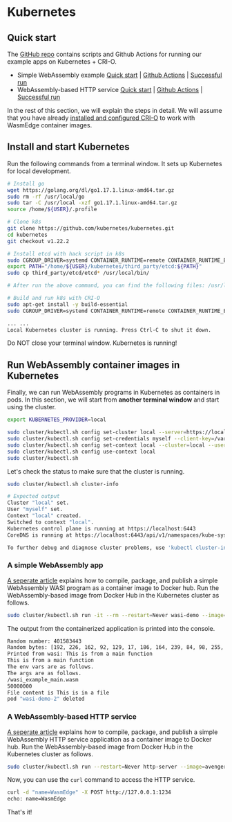 # Kubernetes

## Quick start

The [GitHub repo](https://github.com/second-state/wasmedge-containers-examples/) contains scripts and Github Actions for running our example
apps on Kubernetes + CRI-O.

* Simple WebAssembly example [Quick start](https://github.com/second-state/wasmedge-containers-examples/blob/main/kubernetes_crio/README.md) | [Github Actions](https://github.com/second-state/wasmedge-containers-examples/blob/main/.github/workflows/kubernetes-crio.yml) | [Successful run](https://github.com/second-state/wasmedge-containers-examples/runs/4328930134?check_suite_focus=true#step:6:3007)
* WebAssembly-based HTTP service [Quick start](https://github.com/second-state/wasmedge-containers-examples/blob/main/kubernetes_crio/http_server/README.md) | [Github Actions](https://github.com/second-state/wasmedge-containers-examples/blob/main/.github/workflows/kubernetes-crio-server.yml) | [Successful run]()

In the rest of this section, we will explain the steps in detail.
We will assume that you have already [installed and configured CRI-O](../cri/crio.md)
to work with WasmEdge container images.

## Install and start Kubernetes

Run the following commands from a terminal window.
It sets up Kubernetes for local development.

```bash
# Install go
wget https://golang.org/dl/go1.17.1.linux-amd64.tar.gz
sudo rm -rf /usr/local/go
sudo tar -C /usr/local -xzf go1.17.1.linux-amd64.tar.gz
source /home/${USER}/.profile

# Clone k8s
git clone https://github.com/kubernetes/kubernetes.git
cd kubernetes
git checkout v1.22.2

# Install etcd with hack script in k8s
sudo CGROUP_DRIVER=systemd CONTAINER_RUNTIME=remote CONTAINER_RUNTIME_ENDPOINT='unix:///var/run/crio/crio.sock' ./hack/install-etcd.sh
export PATH="/home/${USER}/kubernetes/third_party/etcd:${PATH}"
sudo cp third_party/etcd/etcd* /usr/local/bin/

# After run the above command, you can find the following files: /usr/local/bin/etcd  /usr/local/bin/etcdctl  /usr/local/bin/etcdutl

# Build and run k8s with CRI-O
sudo apt-get install -y build-essential
sudo CGROUP_DRIVER=systemd CONTAINER_RUNTIME=remote CONTAINER_RUNTIME_ENDPOINT='unix:///var/run/crio/crio.sock' ./hack/local-up-cluster.sh

... ...
Local Kubernetes cluster is running. Press Ctrl-C to shut it down.
```
  
Do NOT close your terminal window. Kubernetes is running!

## Run WebAssembly container images in Kubernetes

Finally, we can run WebAssembly programs in Kubernetes as containers in pods.
In this section, we will start from **another terminal window** and start using the cluster.

```bash
export KUBERNETES_PROVIDER=local

sudo cluster/kubectl.sh config set-cluster local --server=https://localhost:6443 --certificate-authority=/var/run/kubernetes/server-ca.crt
sudo cluster/kubectl.sh config set-credentials myself --client-key=/var/run/kubernetes/client-admin.key --client-certificate=/var/run/kubernetes/client-admin.crt
sudo cluster/kubectl.sh config set-context local --cluster=local --user=myself
sudo cluster/kubectl.sh config use-context local
sudo cluster/kubectl.sh
```

Let's check the status to make sure that the cluster is running.

```bash
sudo cluster/kubectl.sh cluster-info

# Expected output
Cluster "local" set.
User "myself" set.
Context "local" created.
Switched to context "local".
Kubernetes control plane is running at https://localhost:6443
CoreDNS is running at https://localhost:6443/api/v1/namespaces/kube-system/services/kube-dns:dns/proxy

To further debug and diagnose cluster problems, use 'kubectl cluster-info dump'.
```

### A simple WebAssembly app

[A seperate article](../demo/wasi.md) explains how to compile, package, and publish a simple WebAssembly WASI
program as a container image to Docker hub.
Run the WebAssembly-based image from Docker Hub in the Kubernetes cluster as follows.

```bash
sudo cluster/kubectl.sh run -it --rm --restart=Never wasi-demo --image=hydai/wasm-wasi-example:with-wasm-annotation --annotations="module.wasm.image/variant=compat" /wasi_example_main.wasm 50000000
```

The output from the containerized application is printed into the console.

```bash
Random number: 401583443
Random bytes: [192, 226, 162, 92, 129, 17, 186, 164, 239, 84, 98, 255, 209, 79, 51, 227, 103, 83, 253, 31, 78, 239, 33, 218, 68, 208, 91, 56, 37, 200, 32, 12, 106, 101, 241, 78, 161, 16, 240, 158, 42, 24, 29, 121, 78, 19, 157, 185, 32, 162, 95, 214, 175, 46, 170, 100, 212, 33, 27, 190, 139, 121, 121, 222, 230, 125, 251, 21, 210, 246, 215, 127, 176, 224, 38, 184, 201, 74, 76, 133, 233, 129, 48, 239, 106, 164, 190, 29, 118, 71, 79, 203, 92, 71, 68, 96, 33, 240, 228, 62, 45, 196, 149, 21, 23, 143, 169, 163, 136, 206, 214, 244, 26, 194, 25, 101, 8, 236, 247, 5, 164, 117, 40, 220, 52, 217, 92, 179]
Printed from wasi: This is from a main function
This is from a main function
The env vars are as follows.
The args are as follows.
/wasi_example_main.wasm
50000000
File content is This is in a file
pod "wasi-demo-2" deleted
```

### A WebAssembly-based HTTP service

[A seperate article](../demo/server.md) explains how to compile, package, and publish a simple WebAssembly HTTP service application
as a container image to Docker hub.
Run the WebAssembly-based image from Docker Hub in the Kubernetes cluster as follows.

```bash
sudo cluster/kubectl.sh run --restart=Never http-server --image=avengermojo/http-server:with-wasm-annotation --annotations="module.wasm.image/variant=compat" --overrides='{"kind":"Pod", "apiVersion":"v1", "spec": {"hostNetwork": true}}'
```

Now, you can use the `curl` command to access the HTTP service.

```bash
curl -d "name=WasmEdge" -X POST http://127.0.0.1:1234
echo: name=WasmEdge
```

That's it!
